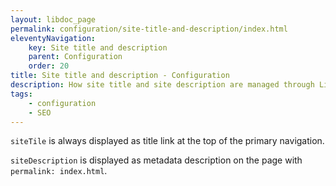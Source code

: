 ```yaml
---
layout: libdoc_page
permalink: configuration/site-title-and-description/index.html
eleventyNavigation:
    key: Site title and description
    parent: Configuration
    order: 20
title: Site title and description - Configuration
description: How site title and site description are managed through LibDoc build
tags:
    - configuration
    - SEO
---
```


`siteTile` is always displayed as title link at the top of the primary navigation.

`siteDescription` is displayed as metadata description on the page with `permalink: index.html`.
